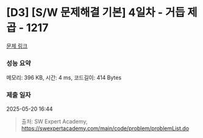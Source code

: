 # [D3] [S/W 문제해결 기본] 4일차 - 거듭 제곱 - 1217 

[문제 링크](https://swexpertacademy.com/main/code/problem/problemDetail.do?contestProbId=AV14dUIaAAUCFAYD) 

### 성능 요약

메모리: 396 KB, 시간: 4 ms, 코드길이: 414 Bytes

### 제출 일자

2025-05-20 16:44



> 출처: SW Expert Academy, https://swexpertacademy.com/main/code/problem/problemList.do
